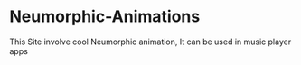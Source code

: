 # Neumorphic-Animations
This Site involve cool Neumorphic animation, It can be used in music player apps 
